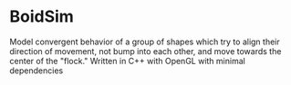 # BoidSim
Model convergent behavior of a group of shapes which try to align their direction of movement, not bump into each other, and move towards the center of the "flock." Written in C++ with OpenGL with minimal dependencies
